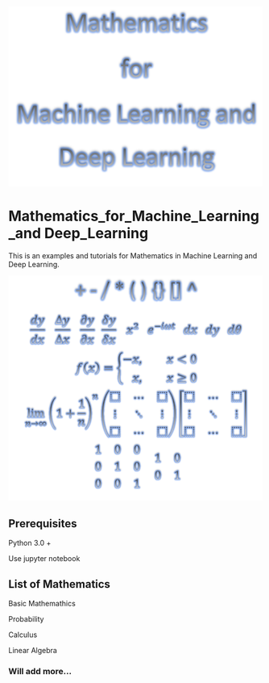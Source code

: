 <img src="Title.PNG">

# Mathematics_for_Machine_Learning_and Deep_Learning

This is an examples and tutorials for Mathematics in Machine Learning and Deep Learning.

<img src="Title_Math.PNG">

## Prerequisites
Python 3.0 +

Use jupyter notebook

## List of Mathematics
Basic Mathemathics

Probability

Calculus

Linear Algebra


### Will add more...
